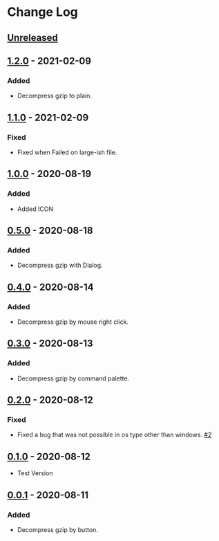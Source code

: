 # Change Log

## [Unreleased]

## [1.2.0] - 2021-02-09

### Added

- Decompress gzip to plain.

## [1.1.0] - 2021-02-09

### Fixed

- Fixed when Failed on large-ish file.

## [1.0.0] - 2020-08-19

### Added

- Added ICON

## [0.5.0] - 2020-08-18

### Added

- Decompress gzip with Dialog.

## [0.4.0] - 2020-08-14

### Added

- Decompress gzip by mouse right click.

## [0.3.0] - 2020-08-13

### Added

- Decompress gzip by command palette.

## [0.2.0] - 2020-08-12

### Fixed

- Fixed a bug that was not possible in os type other than windows. [#2](https://github.com/hyeongyun0916/GZIP_Decompressor/issues/2)

## [0.1.0] - 2020-08-12

- Test Version

## [0.0.1] - 2020-08-11

### Added

- Decompress gzip by button.

[unreleased]: https://github.com/hyeongyun0916/GZIP_Decompressor/compare/v1.2.0...HEAD
[1.2.0]: https://github.com/hyeongyun0916/GZIP_Decompressor/compare/v1.1.0...v1.2.0
[1.1.0]: https://github.com/hyeongyun0916/GZIP_Decompressor/compare/v1.0.0...v1.1.0
[1.0.0]: https://github.com/hyeongyun0916/GZIP_Decompressor/compare/v0.5.0...v1.0.0
[0.5.0]: https://github.com/hyeongyun0916/GZIP_Decompressor/compare/v0.4.0...v0.5.0
[0.4.0]: https://github.com/hyeongyun0916/GZIP_Decompressor/compare/v0.3.0...v0.4.0
[0.3.0]: https://github.com/hyeongyun0916/GZIP_Decompressor/compare/v0.2.0...v0.3.0
[0.2.0]: https://github.com/hyeongyun0916/GZIP_Decompressor/compare/v0.1.0...v0.2.0
[0.1.0]: https://github.com/hyeongyun0916/GZIP_Decompressor/compare/v0.0.1...v0.1.0
[0.0.1]: https://github.com/hyeongyun0916/GZIP_Decompressor/releases/tag/v0.0.1